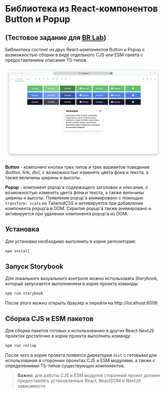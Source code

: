 # Библиотека из React-компонентов Button и Popup

## (Тестовое задание для [BR Lab](https://github.com/brlabrussia))

Библиотека состоит из двух React-компонентов Button и Popup с возможностью сборки в виде отдельного CJS или ESM пакета с предоставлением описания TS-типов.

![Components demo](/assets/brlab-test-library.png)

**Button** - компонент кнопки трех типов и трех вариантов поведения (button, link, div), c возможностью изменять цвета фона и текста, а также величины ширины и высоты.

**Popup** - компонент popup'а содержащего заголовок и описание, c возможностью изменять цвета фона и текста, а также величины ширины и высоты.
Появление popup'а анимировано с помощью `transform: scale` из TailwindCSS и активируется при добавлении компонента popup'а в DOM.
Скрытие popup'а также анимировано и активируется при удалении компонента popup'а из DOM.

## Установка

Для установки необходимо выполнить в корне репозитория:

```sh
npm install
```

## Запуск Storybook

Для локального визуального контроля можно использовать Storybook, который запускается выполнением в корне проекта команды:

```sh
npm run storybook
```

После этого можно открыть браузер и перейти на http://localhost:6006

## Сборка CJS и ESM пакетов

Для сборки пакетов готовых к использованию в других React-NextJS проектах достаточно в корне проекта выполнить команду:

```sh
npm run rollup
```

После чего в корне проекта появится директория `dist` с готовыми для использования в сторонних проектах CJS и ESM модулями, а также с определениями TS-типов существующих компонентов.

> **Важно:** для работы CJS и ESM модулей сторонний проект должен предоставлять установленные React, ReactDOM и NextJS зависимости
